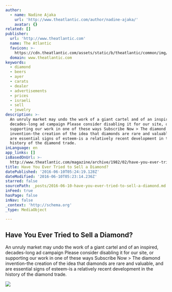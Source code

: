 ```yaml
---
author:
  - name: Nadine Ajaka
    url: 'http://www.theatlantic.com/author/nadine-ajaka/'
    avatar: {}
related: []
publisher:
  url: 'http://www.theatlantic.com'
  name: The Atlantic
  favicon: >-
    https://cdn.theatlantic.com/assets/static/b/theatlantic/common/img/favicon.ico
  domain: www.theatlantic.com
keywords:
  - diamond
  - beers
  - ayer
  - carats
  - dealer
  - advertisements
  - prices
  - israeli
  - sell
  - jewelry
description: >-
  An unruly market may undo the work of a giant cartel and of an inspired,
  decades-long ad campaign Please consider disabling it for our site, or
  supporting our work in one of these ways Subscribe Now > The diamond
  invention-the creation of the idea that diamonds are rare and valuable, and
  are essential signs of esteem-is a relatively recent development in the
  history of the diamond trade.
inLanguage: en
app_links: []
isBasedOnUrl: >-
  http://www.theatlantic.com/magazine/archive/1982/02/have-you-ever-tried-to-sell-a-diamond/304575/
title: Have You Ever Tried to Sell a Diamond?
datePublished: '2016-06-10T05:24:19.128Z'
dateModified: '2016-06-10T05:23:14.236Z'
starred: false
sourcePath: _posts/2016-06-10-have-you-ever-tried-to-sell-a-diamond.md
inFeed: true
hasPage: false
inNav: false
_context: 'http://schema.org'
_type: MediaObject

---
```

<article style=""><h1>Have You Ever Tried to Sell a Diamond?</h1><p>An unruly market may undo the work of a giant cartel and of an inspired, decades-long ad campaign Please consider disabling it for our site, or supporting our work in one of these ways Subscribe Now &gt; The diamond invention-the creation of the idea that diamonds are rare and valuable, and are essential signs of esteem-is a relatively recent development in the history of the diamond trade.</p><img src="https://cdn.theatlantic.com/assets/static/b/theatlantic/img/default-thumbnail.png" /></article>